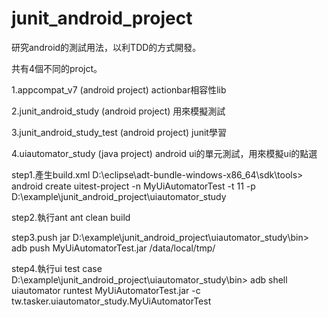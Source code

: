 junit_android_project
=====================

研究android的測試用法，以利TDD的方式開發。

共有4個不同的projct。

1.appcompat_v7 (android project)
actionbar相容性lib

2.junit_android_study (android project)
用來模擬測試

3.junit_android_study_test (android project)
junit學習

4.uiautomator_study (java project)
android ui的單元測試，用來模擬ui的點選

step1.產生build.xml
  D:\eclipse\adt-bundle-windows-x86_64\sdk\tools>
  android create uitest-project -n MyUiAutomatorTest -t 11 -p D:\example\junit_android_project\uiautomator_study

step2.執行ant
ant clean build

step3.push jar
  D:\example\junit_android_project\uiautomator_study\bin>
  adb push MyUiAutomatorTest.jar /data/local/tmp/

step4.執行ui test case
  D:\example\junit_android_project\uiautomator_study\bin>
  adb shell uiautomator runtest MyUiAutomatorTest.jar -c tw.tasker.uiautomator_study.MyUiAutomatorTest
